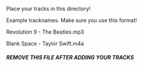 Place your tracks in this directory!

Example tracknames. Make sure you use this format!

Revolution 9 - The Beatles.mp3

Blank Space - Taylor Swift.m4a

##### REMOVE THIS FILE AFTER ADDING YOUR TRACKS
